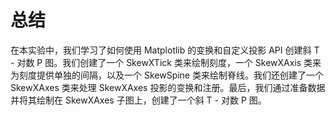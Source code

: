 # 总结

在本实验中，我们学习了如何使用 Matplotlib 的变换和自定义投影 API 创建斜 T - 对数 P 图。我们创建了一个 SkewXTick 类来绘制刻度，一个 SkewXAxis 类来为刻度提供单独的间隔，以及一个 SkewSpine 类来绘制脊线。我们还创建了一个 SkewXAxes 类来处理 SkewXAxes 投影的变换和注册。最后，我们通过准备数据并将其绘制在 SkewXAxes 子图上，创建了一个斜 T - 对数 P 图。
